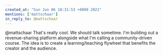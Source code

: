 ```yaml
---
created_at: "Sun Jun 06 18:31:53 +0000 2021"
mentions: ['mattschaar']
in_reply_to: @mattschaar
---
```


@mattschaar That's really cool. We should talk sometime. I'm building out a revenue-sharing platform alongside what I'm calling a community-driven course. The idea is to create a learning/teaching flywheel that benefits the creator and the audience.
